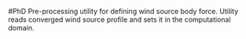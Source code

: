 #PhD
Pre-processing utility for defining wind source body force. Utility reads converged wind source profile and sets it in the computational domain.